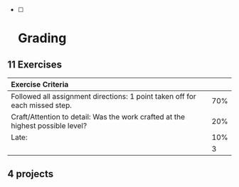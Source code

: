 * [ ] # Grading



## 11 Exercises

| Exercise Criteria |  |
| :--- | :--- |
| Followed all assignment directions: 1 point taken off for each missed step.  | 70% |
| Craft/Attention to detail: Was the work crafted at the highest possible level? | 20% |
| Late: | 10% |
|  | 3 |

## 4 projects



